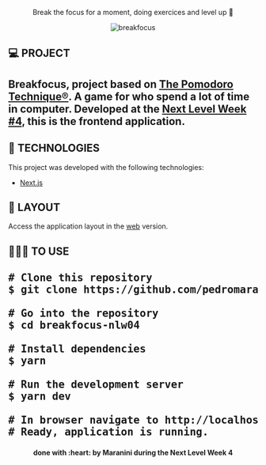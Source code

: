 <p align="center">Break the focus for a moment, doing exercices and level up 🚀</p>

<p align="center"><img alt="breakfocus" src="https://i.ibb.co/QfCXK7B/Captura-de-tela-de-2021-03-05-19-06-30.png"></p>

<h2>💻 PROJECT<h2>
<p><strong>Breakfocus</strong>, project based on <a href="https://francescocirillo.com/pages/pomodoro-technique" rel="nofollow">The Pomodoro Technique®</a>. A game for who spend a lot of time in computer. Developed at the <a href="https://nextlevelweek.com/" rel="nofollow">Next Level Week #4</a>, this is the frontend application.</p>

<h2>🚀 TECHNOLOGIES</h2>
<p>This project was developed with the following technologies:</p>
<ul>
    <li><a href="https://nextjs.org/" rel="nofollow">Next.js</a></li>
</ul>
    
<h2>🔖 LAYOUT</h2>
<p>Access the application layout in the <a href="https://www.figma.com/file/DS3hYfTIzPaCzrl7RnG608/Move.it-1.0" rel="nofollow">web</a> version.</p>

<h2>👨🏽‍💻 TO USE <h2/>
 
<div class="highlight highlight-source-shell">
<pre><span># Clone this repository</span>
$ git clone https://github.com/pedromaranini/breakfocus-nlw04.git <br/>
<span># Go into the repository</span>
$ <span>cd</span> breakfocus-nlw04 <br/>
<span># Install dependencies</span>
$ yarn <br/>
<span># Run the development server</span>
$ yarn dev <br/>
<span># In browser navigate to http://localhost:3000</span>
<span># Ready, application is running.</span></pre>
</div>

<h4 align="center">done with :heart: by <a src="https://www.linkedin.com/in/pedromaranini30/">Maranini</a> during the Next Level Week 4</h4>
